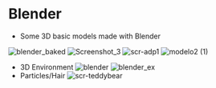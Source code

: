 # Blender

- Some 3D basic models made with Blender 

![blender_baked](https://user-images.githubusercontent.com/21102697/62400894-310f3680-b581-11e9-96f5-8c36e50c34fb.png)
![Screenshot_3](https://user-images.githubusercontent.com/21102697/62401077-e80bb200-b581-11e9-9405-98bb0586f741.png)
![scr-adp1](https://user-images.githubusercontent.com/21102697/62400842-fad1b700-b580-11e9-81d1-e925dc5411c1.png)
![modelo2 (1)](https://user-images.githubusercontent.com/21102697/62401187-623c3680-b582-11e9-87ef-e1c6546e945d.png)
- 3D Environment
![blender](https://user-images.githubusercontent.com/21102697/62400824-eee5f500-b580-11e9-8c4e-f1b429db0e2a.png)
![blender_ex](https://user-images.githubusercontent.com/21102697/62400895-310f3680-b581-11e9-9436-2b1bd1f49d43.png)
- Particles/Hair
![scr-teddybear](https://user-images.githubusercontent.com/21102697/62400847-fefdd480-b580-11e9-8e18-ba6457d7148c.png)


